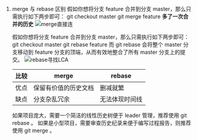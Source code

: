 1. merge 与 rebase 区别
   假如你想将分支 feature 合并到分支 master，那么只需执行如下两步即可：
   git checkout master
   git merge feature
   **多了一次合并的历史**
   ![merge直接连](https://i.loli.net/2020/04/06/S5YmfCK7wW1JxTB.png)

   假如你想将分支 feature 合并到分支 master，那么只需执行如下两步即可：
   git checkout master
   git rebase feature
   而 git rebase 会将整个 master 分支移动到 feature 分支的顶端，从而有效地整合了所有 master 分支上的提交。
   ![rebase寻找LCA](https://i.loli.net/2020/04/06/F1qIGKTNDW6aRul.png)

   | 比较 | merge                | rebase         |
   | ---- | -------------------- | -------------- |
   | 优点 | 保留有价值的历史文档 | 删减就繁       |
   | 缺点 | 分支杂乱冗余         | 无法体现时间线 |

   如果项目庞大，需要一个简洁的线性历史树便于 leader 管理，推荐使用 git rebase 。
   如果是小型项目，需要审查历史纪录来便于编写过程报告，则推荐使用 git merge 。
